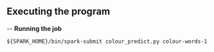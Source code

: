 ## Executing the program

-- **Running the job**

```
${SPARK_HOME}/bin/spark-submit colour_predict.py colour-words-1
```
